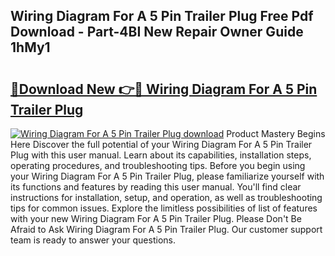 ## Wiring Diagram For A 5 Pin Trailer Plug Free Pdf Download - Part-4BI New Repair Owner Guide 1hMy1

# <h2><a href="http://dfmdova.blite.top/?on=Wiring+Diagram+For+A+5+Pin+Trailer+Plug">🔗Download New 👉🔴 Wiring Diagram For A 5 Pin Trailer Plug</a></h2>

[![Wiring Diagram For A 5 Pin Trailer Plug download](https://i.imgur.com/lujVjoI.png)](http://dfmdova.blite.top/?on=Wiring+Diagram+For+A+5+Pin+Trailer+Plug)
Product Mastery Begins Here Discover the full potential of your Wiring Diagram For A 5 Pin Trailer Plug with this user manual. Learn about its capabilities, installation steps, operating procedures, and troubleshooting tips. Before you begin using your Wiring Diagram For A 5 Pin Trailer Plug, please familiarize yourself with its functions and features by reading this user manual. You'll find clear instructions for installation, setup, and operation, as well as troubleshooting tips for common issues. Explore the limitless possibilities of list of features with your new Wiring Diagram For A 5 Pin Trailer Plug. Please Don't Be Afraid to Ask Wiring Diagram For A 5 Pin Trailer Plug. Our customer support team is ready to answer your questions.
